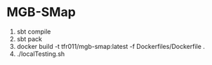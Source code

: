 # MGB-SMap

1. sbt compile
2. sbt pack
3. docker build -t tfr011/mgb-smap:latest -f Dockerfiles/Dockerfile .
4. ./localTesting.sh
